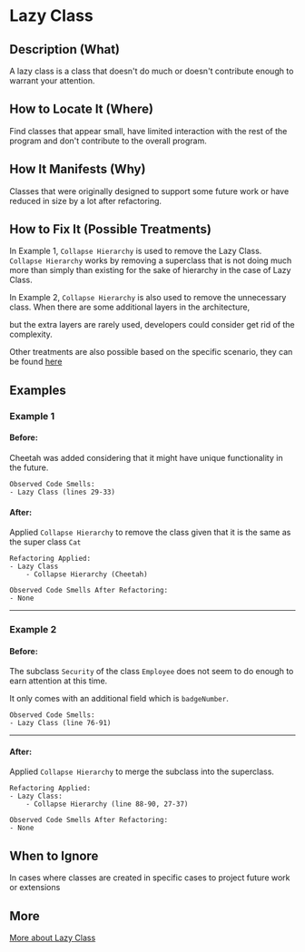 # Lazy Class

## Description (What)

A lazy class is a class that doesn't do much or doesn't contribute enough to warrant your attention.

## How to Locate It (Where)

Find classes that appear small, have limited interaction with the rest of the program and don't contribute to the overall program.

## How It Manifests (Why)

Classes that were originally designed to support some future work or have reduced in size by a lot after refactoring.

## How to Fix It (Possible Treatments)

In Example 1, `Collapse Hierarchy` is used to remove the Lazy Class. `Collapse Hierarchy` works by removing a superclass that is not doing much more than simply than existing for the sake of hierarchy in the case of Lazy Class.

In Example 2, `Collapse Hierarchy` is also used to remove the unnecessary class. When there are some additional layers in the architecture,

but the extra layers are rarely used, developers could consider get rid of the complexity. 

Other treatments are also possible based on the specific scenario, they can be found [here](https://refactoring.guru/smells/lazy-class#:~:text=Treatment)

## Examples

### Example 1

#### Before:

Cheetah was added considering that it might have unique functionality in the future.

```
Observed Code Smells:
- Lazy Class (lines 29-33)
```

#### After:

Applied `Collapse Hierarchy` to remove the class given that it is the same as the super class `Cat`

```
Refactoring Applied:
- Lazy Class
    - Collapse Hierarchy (Cheetah)
```

```
Observed Code Smells After Refactoring:
- None
```

---

### Example 2

#### Before:

The subclass `Security` of the class `Employee` does not seem to do enough to earn attention at this time.

It only comes with an additional field which is `badgeNumber`.

```
Observed Code Smells:
- Lazy Class (line 76-91)
```

---

#### After:

Applied `Collapse Hierarchy` to merge the subclass into the superclass.

```
Refactoring Applied:
- Lazy Class:
    - Collapse Hierarchy (line 88-90, 27-37)
```

```
Observed Code Smells After Refactoring:
- None
```

## When to Ignore

In cases where classes are created in specific cases to project future work or extensions

## More

[More about Lazy Class](https://refactoring.guru/smells/lazy-class)
